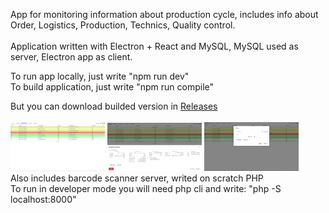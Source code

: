 App for monitoring information about production cycle, includes info about Order, Logistics, Production, Technics, Quality control.<br/><br/>
Application written with Electron + React and MySQL, MySQL used as server, Electron app as client.<br/>

To run app locally, just write "npm run dev"<br/>
To build application, just write "npm run compile"<br/>

But you can download builded version in <a href="../../releases">Releases<a/><br/><br/>
<img src="/images/2.png" style="width: 30%"/>
<img src="/images/3.png" style="width: 30%"/>
<img src="/images/4.png" style="width: 30%"/>
<br/>
Also includes barcode scanner server, writed on scratch PHP<br/>
To run in developer mode you will need php cli and write: "php -S localhost:8000"
